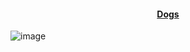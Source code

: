 <h4 align="center">
  <a href="https://dogs.origamid.dev/" title="Dogs">Dogs</a>
</h4>

![image](https://github.com/vilarjp/origamid-react/blob/master/image.png)
